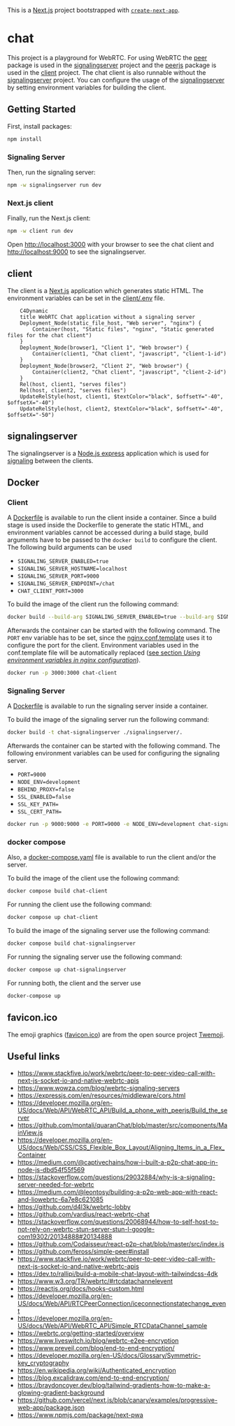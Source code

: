 This is a [Next.js](https://nextjs.org/) project bootstrapped
with [`create-next-app`](https://github.com/vercel/next.js/tree/canary/packages/create-next-app).

# chat

This project is a playground for WebRTC. For using WebRTC the [peer](https://github.com/peers/peerjs-server) package is
used in the [signalingserver](signalingserver) project and the [peerjs](https://peerjs.com/) package is used in
the [client](client) project. The chat client is also runnable without the [signalingserver](signalingserver) project.
You can configure the usage of the [signalingserver](signalingserver) by setting environment variables for building the
client.

## Getting Started

First, install packages:

```bash
npm install
```

### Signaling Server

Then, run the signaling server:

```bash
npm -w signalingserver run dev
```

### Next.js client

Finally, run the Next.js client:

```bash
npm -w client run dev
```

Open [http://localhost:3000](http://localhost:3000) with your browser to see the chat client
and [http://localhost:9000](http://localhost:9000) to see the signalingserver.

## client

The client is a [Next.js](https://nextjs.org/) application which generates static HTML. The environment variables
can be set in the [client/.env](client/.env) file.

```mermaid
    C4Dynamic
    title WebRTC Chat application without a signaling server
    Deployment_Node(static_file_host, "Web server", "nginx") {
        Container(host, "Static files", "nginx", "Static generated files for the chat client")
    }
    Deployment_Node(browser1, "Client 1", "Web browser") {
        Container(client1, "Chat client", "javascript", "client-1-id")
    }
    Deployment_Node(browser2, "Client 2", "Web browser") {
        Container(client2, "Chat client", "javascript", "client-2-id")
    }
    Rel(host, client1, "serves files")
    Rel(host, client2, "serves files")
    UpdateRelStyle(host, client1, $textColor="black", $offsetY="-40", $offsetX="-40")
    UpdateRelStyle(host, client2, $textColor="black", $offsetY="-40", $offsetX="-50")
```

## signalingserver

The signalingserver is a [Node.js express](https://expressjs.com/) application which is used
for [signaling](https://developer.mozilla.org/en-US/docs/Web/API/WebRTC_API/Signaling_and_video_calling#the_signaling_server)
between the clients.


## Docker

### Client

A [Dockerfile](client/Dockerfile) is available to run the client inside a container. Since a build stage is used inside
the Dockerfile to generate the static HTML, and environment variables cannot be accessed during a build stage, build
arguments have to be passed to the ``docker build`` to configure the client. The following build arguments can be used

- ``SIGNALING_SERVER_ENABLED=true``
- ``SIGNALING_SERVER_HOSTNAME=localhost``
- ``SIGNALING_SERVER_PORT=9000``
- ``SIGNALING_SERVER_ENDPOINT=/chat``
- ``CHAT_CLIENT_PORT=3000``

To build the image of the client run the following command:

```bash
docker build --build-arg SIGNALING_SERVER_ENABLED=true --build-arg SIGNALING_SERVER_HOSTNAME=localhost --build-arg SIGNALING_SERVER_PORT=9000 --build-arg SIGNALING_SERVER_ENDPOINT=/chat --build-arg CHAT_CLIENT_PORT=3000 -t chat-client ./client/.
```

Afterwards the container can be started with the following command. The ``PORT`` env variable has to be set, since the
[nginx.conf.template](client/nginx.conf.template) uses it to configure the port for the client. Environment variables
used in the conf.template file will be automatically replaced ([see section _Using environment variables in nginx
configuration_](https://hub.docker.com/_/nginx)).

```bash
docker run -p 3000:3000 chat-client
```

### Signaling Server

A [Dockerfile](signalingserver/Dockerfile) is available to run the signaling server inside a container.

To build the image of the signaling server run the following command:

```bash
docker build -t chat-signalingserver ./signalingserver/.
```

Afterwards the container can be started with the following command. The following environment variables can be used for
configuring the signaling server.

- ``PORT=9000``
- ``NODE_ENV=development``
- ``BEHIND_PROXY=false``
- ``SSL_ENABLED=false``
- ``SSL_KEY_PATH=``
- ``SSL_CERT_PATH=``

```bash
docker run -p 9000:9000 -e PORT=9000 -e NODE_ENV=development chat-signalingserver
```

### docker compose

Also, a [docker-compose.yaml](docker-compose.yaml) file is available to run the client and/or the server.

To build the image of the client use the following command:

```bash
docker compose build chat-client
```

For running the client use the following command:

```bash
docker compose up chat-client
```

To build the image of the signaling server use the following command:

```bash
docker compose build chat-signalingserver
```

For running the signaling server use the following command:

```bash
docker compose up chat-signalingserver
```

For running both, the client and the server use

```bash
docker-compose up
```

## favicon.ico

The emoji graphics ([favicon.ico](client/public/favicon.ico)) are from the open source
project [Twemoji](https://twemoji.twitter.com/).

## Useful links

- https://www.stackfive.io/work/webrtc/peer-to-peer-video-call-with-next-js-socket-io-and-native-webrtc-apis
- https://www.wowza.com/blog/webrtc-signaling-servers
- https://expressjs.com/en/resources/middleware/cors.html
- https://developer.mozilla.org/en-US/docs/Web/API/WebRTC_API/Build_a_phone_with_peerjs/Build_the_server
- https://github.com/montali/quaranChat/blob/master/src/components/MainView.js
- https://developer.mozilla.org/en-US/docs/Web/CSS/CSS_Flexible_Box_Layout/Aligning_Items_in_a_Flex_Container
- https://medium.com/@captivechains/how-i-built-a-p2p-chat-app-in-node-js-dbd54f55f569
- https://stackoverflow.com/questions/29032884/why-is-a-signaling-server-needed-for-webrtc
- https://medium.com/@leontosy/building-a-p2p-web-app-with-react-and-liowebrtc-6a7e8c621085
- https://github.com/d4l3k/webrtc-lobby
- https://github.com/vardius/react-webrtc-chat
- https://stackoverflow.com/questions/20068944/how-to-self-host-to-not-rely-on-webrtc-stun-server-stun-l-google-com19302/20134888#20134888
- https://github.com/Codaisseur/react-p2p-chat/blob/master/src/index.js
- https://github.com/feross/simple-peer#install
- https://www.stackfive.io/work/webrtc/peer-to-peer-video-call-with-next-js-socket-io-and-native-webrtc-apis
- https://dev.to/rallipi/build-a-mobile-chat-layout-with-tailwindcss-4dk
- https://www.w3.org/TR/webrtc/#rtcdatachannelevent
- https://reactjs.org/docs/hooks-custom.html
- https://developer.mozilla.org/en-US/docs/Web/API/RTCPeerConnection/iceconnectionstatechange_event
- https://developer.mozilla.org/en-US/docs/Web/API/WebRTC_API/Simple_RTCDataChannel_sample
- https://webrtc.org/getting-started/overview
- https://www.liveswitch.io/blog/webrtc-e2ee-encryption
- https://www.preveil.com/blog/end-to-end-encryption/
- https://developer.mozilla.org/en-US/docs/Glossary/Symmetric-key_cryptography
- https://en.wikipedia.org/wiki/Authenticated_encryption
- https://blog.excalidraw.com/end-to-end-encryption/
- https://braydoncoyer.dev/blog/tailwind-gradients-how-to-make-a-glowing-gradient-background
- https://github.com/vercel/next.js/blob/canary/examples/progressive-web-app/package.json
- https://www.npmjs.com/package/next-pwa